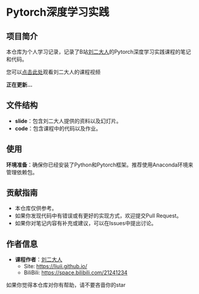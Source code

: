 # Pytorch深度学习实践

## 项目简介
本仓库为个人学习记录，记录了B站[刘二大人](https://space.bilibili.com/21241234)的Pytorch深度学习实践课程的笔记和代码。

您可以[点击此处](https://www.bilibili.com/video/BV1Y7411d7Ys/)观看刘二大人的课程视频

**正在更新...**

## 文件结构
- **slide**：包含刘二大人提供的资料以及幻灯片。
- **code**：包含课程中的代码以及作业。


## 使用
**环境准备**：确保你已经安装了Python和Pytorch框架。推荐使用Anaconda环境来管理依赖包。

## 贡献指南
- 本仓库仅供参考。
- 如果你发现代码中有错误或有更好的实现方式，欢迎提交Pull Request。
- 如果你对笔记内容有补充或建议，可以在Issues中提出讨论。


## 作者信息
- **课程作者**：[刘二大人](https://github.com/liuii)
  - Site: <https://liuii.github.io/>
  - BiliBili: <https://space.bilibili.com/21241234>



如果你觉得本仓库对你有帮助，请不要吝啬你的star

